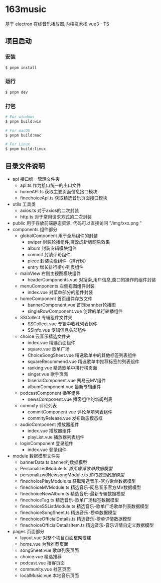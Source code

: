 # 163music

基于 electron 在线音乐播放器,内核技术栈 vue3 - TS 

## 项目启动

### 安装

```bash
$ pnpm install
```

### 运行

```bash
$ pnpm dev
```

### 打包

```bash
# For windows
$ pnpm build:win

# For macOS
$ pnpm build:mac

# For Linux
$ pnpm build:linux
```

## 目录文件说明

- api 接口统一管理文件夹
  - api.ts 作为接口统一的出口文件
  - homeAPi.ts 获取主要页面信息接口模块
  - finechoiceApi.ts 获取精选音乐页面接口模块
- utils 工具类
  - axios.ts 对于axios的二次封装
  - http.ts 对于常用请求方式的二次封装
- public 用于存放前端静态资源, 代码可以直接访问 "/img/xxx.png "
- components 组件部分
  - globalComponent 用于全局组件的封装
    - swiper 封装轮播组件,魔改成新版网易效果
    - album 封装专辑模块组件
    - commit 封装评论组件
    - piece 封装块级组件（排行榜）
    - entry 增长排行榜小列表组件
  - mainView 右侧主视图模块组件
    - headerComponents.vue 对搜索,用户信息,窗口的操作的组件封装
  - menuComponents 左侧视图组件封装
    - index.vue 对菜单部分的组件封装
  - homeComponent 首页组件存放文件
    - bannerComponent.vue 首页bannber轮播图
    - singleRowComponent.vue 创建的单行轮播组件
  - SSCollect 专辑组件文件夹
    - SSCollect.vue 专辑中收藏列表组件
    - SSInfo.vue 专辑信息头部组件
  - choice 云音乐精选文件夹
    - index.vue 精选页面组件
    - square.vue 歌单广场
    - ChoiceSongSheet.vue 精选歌单中的其他标签列表组件
    - squareRecommend.vue 精选歌单中推荐标签的列表组件
    - ranking.vue 精选歌单中排行榜页面
    - singer.vue 歌手页面
    - biserialComponent.vue 网易云MV组件
    - albumComponent.vue 最新专辑组件
  - podcastComponent 播客组件
    - newsComponent.vue 播客组件的新闻列表
  - commity 评论列表
    - commitComponent.vue 评论单项列表组件
    - commityRelease.vue 发布动态模态框
  - audioComponent 播放器组件
    - index.vue 播放器组件
    - playList.vue 播放器列表组件
  - loginComponent 登录组件
    - index.vue 登录组件
- module 数据模型文件夹
  - bannerData.ts  banner的数据模型
  - PersonalizedModule.ts *首页推荐歌单数据模型*
  - personalizwdNewsongModule.ts *热门歌曲数据模型*
  - finechoicePlayModule.ts 获取精选音乐-官方歌单数据模型
  - finechoiceMVModule.ts 精选音乐-网易音乐官方MV数据模型
  - finechoiceNewAlbum.ts 精选音乐-最新专辑数据模型
  - finechoiceTag.ts 精选音乐-歌单广场标签数据模型
  - finechoiceSSListModule.ts 精选音乐-歌单广场歌单列表数据模型
  - finechoiceSongSheet.ts 精选音乐-榜单数据模型
  - finechoiceOfficialDetails.ts 精选音乐-榜单详情数据模型
  - finechoiceOfficialDetailsItem.ts 精选音乐-音乐详情自定义数据模型
- pages 页面部分
  - layout.vue 对整个项目页面框架搭建
  - home.vue 为我推荐页面
  - songSheet.vue 歌单列表页面
  - choice.vue 精选推荐
  - podcast.vue 播客页面
  - community.vue 社区页面
  - localMusic.vue 本地音乐页面

​	
